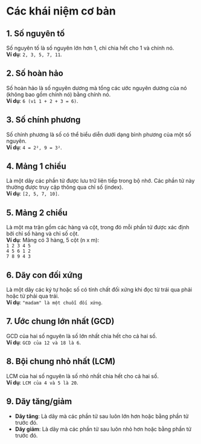 # Các khái niệm cơ bản

## 1. Số nguyên tố
Số nguyên tố là số nguyên lớn hơn 1, chỉ chia hết cho 1 và chính nó.  
**Ví dụ**: `2, 3, 5, 7, 11`.

## 2. Số hoàn hảo
Số hoàn hảo là số nguyên dương mà tổng các ước nguyên dương của nó (không bao gồm chính nó) bằng chính nó.  
**Ví dụ**: `6 (vì 1 + 2 + 3 = 6)`.

## 3. Số chính phương
Số chính phương là số có thể biểu diễn dưới dạng bình phương của một số nguyên.  
**Ví dụ**: `4 = 2², 9 = 3²`.

## 4. Mảng 1 chiều
Là một dãy các phần tử được lưu trữ liên tiếp trong bộ nhớ. Các phần tử này thường được truy cập thông qua chỉ số (index).  
**Ví dụ**: `[2, 5, 7, 10]`.

## 5. Mảng 2 chiều
Là một ma trận gồm các hàng và cột, trong đó mỗi phần tử được xác định bởi chỉ số hàng và chỉ số cột.  
**Ví dụ**: Mảng có 3 hàng, 5 cột (n x m): <br>
`1 2 3 4 5` <br>
`4 5 6 1 2` <br>
`7 8 9 4 3`


## 6. Dãy con đối xứng
Là một dãy các ký tự hoặc số có tính chất đối xứng khi đọc từ trái qua phải hoặc từ phải qua trái.  
**Ví dụ**: `"madam" là một chuỗi đối xứng`.

## 7. Ước chung lớn nhất (GCD)
GCD của hai số nguyên là số lớn nhất chia hết cho cả hai số.  
**Ví dụ**: `GCD của 12 và 18 là 6`.

## 8. Bội chung nhỏ nhất (LCM)
LCM của hai số nguyên là số nhỏ nhất chia hết cho cả hai số.  
**Ví dụ**: `LCM của 4 và 5 là 20`.

## 9. Dãy tăng/giảm
- **Dãy tăng**: Là dãy mà các phần tử sau luôn lớn hơn hoặc bằng phần tử trước đó.
- **Dãy giảm**: Là dãy mà các phần tử sau luôn nhỏ hơn hoặc bằng phần tử trước đó.
